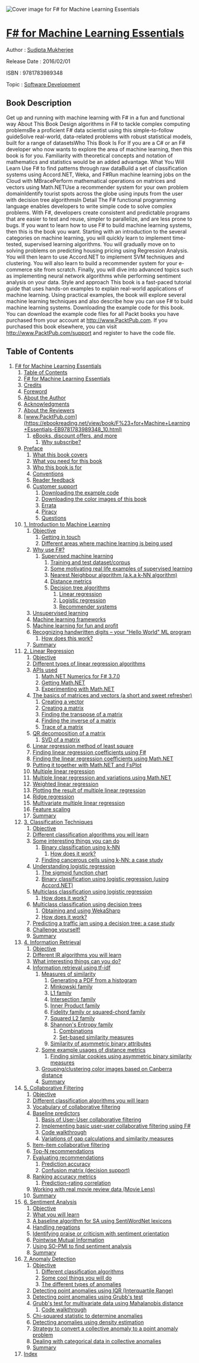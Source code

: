 ![Cover image for F# for Machine Learning Essentials](https://imgdetail.ebookreading.net/cover/cover/software_development/EB9781783989348.jpg)

[F# for Machine Learning Essentials](https://ebookreading.net/view/book/F%23+for+Machine+Learning+Essentials-EB9781783989348_1.html "F# for Machine Learning Essentials")
====================================================================================================================

Author : [Sudipta Mukherjee](https://ebookreading.net/search/author/Sudipta+Mukherjee)

Release Date : 2016/02/01

ISBN : 9781783989348

Topic : [Software Development](https://ebookreading.net/search/category/software-development)

Book Description
-----------------

Get up and running with machine learning with F# in a fun and functional way
About This Book
Design algorithms in F# to tackle complex computing problemsBe a proficient F# data scientist using this simple-to-follow guideSolve real-world, data-related problems with robust statistical models, built for a range of datasetsWho This Book Is For
If you are a C# or an F# developer who now wants to explore the area of machine learning, then this book is for you. Familiarity with theoretical concepts and notation of mathematics and statistics would be an added advantage.
What You Will Learn
Use F# to find patterns through raw dataBuild a set of classification systems using Accord.NET, Weka, and F#Run machine learning jobs on the Cloud with MBracePerform mathematical operations on matrices and vectors using Math.NETUse a recommender system for your own problem domainIdentify tourist spots across the globe using inputs from the user with decision tree algorithmsIn Detail
The F# functional programming language enables developers to write simple code to solve complex problems. With F#, developers create consistent and predictable programs that are easier to test and reuse, simpler to parallelize, and are less prone to bugs.
If you want to learn how to use F# to build machine learning systems, then this is the book you want.
Starting with an introduction to the several categories on machine learning, you will quickly learn to implement time-tested, supervised learning algorithms. You will gradually move on to solving problems on predicting housing pricing using Regression Analysis. You will then learn to use Accord.NET to implement SVM techniques and clustering. You will also learn to build a recommender system for your e-commerce site from scratch. Finally, you will dive into advanced topics such as implementing neural network algorithms while performing sentiment analysis on your data.
Style and approach
This book is a fast-paced tutorial guide that uses hands-on examples to explain real-world applications of machine learning. Using practical examples, the book will explore several machine learning techniques and also describe how you can use F# to build machine learning systems.
Downloading the example code for this book. You can download the example code files for all Packt books you have purchased from your account at http://www.PacktPub.com. If you purchased this book elsewhere, you can visit http://www.PacktPub.com/support and register to have the code file.
              
Table of Contents
-----------------

1. [F# for Machine Learning Essentials](https://ebookreading.net/view/book/F%23+for+Machine+Learning+Essentials-EB9781783989348_3.html)
    1. [Table of Contents](https://ebookreading.net/view/book/F%23+for+Machine+Learning+Essentials-EB9781783989348_2.html)
    1. [F# for Machine Learning Essentials](https://ebookreading.net/view/book/F%23+for+Machine+Learning+Essentials-EB9781783989348_4.html)
    1. [Credits](https://ebookreading.net/view/book/F%23+for+Machine+Learning+Essentials-EB9781783989348_5.html)
    1. [Foreword](https://ebookreading.net/view/book/F%23+for+Machine+Learning+Essentials-EB9781783989348_6.html)
    1. [About the Author](https://ebookreading.net/view/book/F%23+for+Machine+Learning+Essentials-EB9781783989348_7.html)
    1. [Acknowledgments](https://ebookreading.net/view/book/F%23+for+Machine+Learning+Essentials-EB9781783989348_8.html)
    1. [About the Reviewers](https://ebookreading.net/view/book/F%23+for+Machine+Learning+Essentials-EB9781783989348_9.html)
    1. [www.PacktPub.com](https://ebookreading.net/view/book/F%23+for+Machine+Learning+Essentials-EB9781783989348_10.html)
        1. [eBooks, discount offers, and more](https://ebookreading.net/view/book/F%23+for+Machine+Learning+Essentials-EB9781783989348_10.html#ch00lvl1sec01)
            1. [Why subscribe?](https://ebookreading.net/view/book/F%23+for+Machine+Learning+Essentials-EB9781783989348_10.html#ch00lvl2sec01)
    1. [Preface](https://ebookreading.net/view/book/F%23+for+Machine+Learning+Essentials-EB9781783989348_11.html)
        1. [What this book covers](https://ebookreading.net/view/book/F%23+for+Machine+Learning+Essentials-EB9781783989348_11.html#ch00lvl1sec02)
        1. [What you need for this book](https://ebookreading.net/view/book/F%23+for+Machine+Learning+Essentials-EB9781783989348_12.html)
        1. [Who this book is for](https://ebookreading.net/view/book/F%23+for+Machine+Learning+Essentials-EB9781783989348_13.html)
        1. [Conventions](https://ebookreading.net/view/book/F%23+for+Machine+Learning+Essentials-EB9781783989348_14.html)
        1. [Reader feedback](https://ebookreading.net/view/book/F%23+for+Machine+Learning+Essentials-EB9781783989348_15.html)
        1. [Customer support](https://ebookreading.net/view/book/F%23+for+Machine+Learning+Essentials-EB9781783989348_16.html)
            1. [Downloading the example code](https://ebookreading.net/view/book/F%23+for+Machine+Learning+Essentials-EB9781783989348_16.html#ch00lvl2sec02)
            1. [Downloading the color images of this book](https://ebookreading.net/view/book/F%23+for+Machine+Learning+Essentials-EB9781783989348_16.html#ch00lvl2sec03)
            1. [Errata](https://ebookreading.net/view/book/F%23+for+Machine+Learning+Essentials-EB9781783989348_16.html#ch00lvl2sec04)
            1. [Piracy](https://ebookreading.net/view/book/F%23+for+Machine+Learning+Essentials-EB9781783989348_16.html#ch00lvl2sec05)
            1. [Questions](https://ebookreading.net/view/book/F%23+for+Machine+Learning+Essentials-EB9781783989348_16.html#ch00lvl2sec06)
    1. [1. Introduction to Machine Learning](https://ebookreading.net/view/book/F%23+for+Machine+Learning+Essentials-EB9781783989348_17.html)
        1. [Objective](https://ebookreading.net/view/book/F%23+for+Machine+Learning+Essentials-EB9781783989348_17.html#ch01lvl1sec08)
            1. [Getting in touch](https://ebookreading.net/view/book/F%23+for+Machine+Learning+Essentials-EB9781783989348_17.html#ch01lvl2sec07)
            1. [Different areas where machine learning is being used](https://ebookreading.net/view/book/F%23+for+Machine+Learning+Essentials-EB9781783989348_17.html#ch01lvl2sec08)
        1. [Why use F#?](https://ebookreading.net/view/book/F%23+for+Machine+Learning+Essentials-EB9781783989348_18.html)
            1. [Supervised machine learning](https://ebookreading.net/view/book/F%23+for+Machine+Learning+Essentials-EB9781783989348_18.html#ch01lvl2sec09)
                1. [Training and test dataset/corpus](https://ebookreading.net/view/book/F%23+for+Machine+Learning+Essentials-EB9781783989348_18.html#ch01lvl3sec01)
                1. [Some motivating real life examples of supervised learning](https://ebookreading.net/view/book/F%23+for+Machine+Learning+Essentials-EB9781783989348_18.html#ch01lvl3sec02)
                1. [Nearest Neighbour algorithm (a.k.a k-NN algorithm)](https://ebookreading.net/view/book/F%23+for+Machine+Learning+Essentials-EB9781783989348_18.html#ch01lvl3sec03)
                1. [Distance metrics](https://ebookreading.net/view/book/F%23+for+Machine+Learning+Essentials-EB9781783989348_18.html#ch01lvl3sec04)
                1. [Decision tree algorithms](https://ebookreading.net/view/book/F%23+for+Machine+Learning+Essentials-EB9781783989348_18.html#ch01lvl3sec05)
                    1. [Linear regression](https://ebookreading.net/view/book/F%23+for+Machine+Learning+Essentials-EB9781783989348_18.html#ch01lvl4sec01)
                    1. [Logistic regression](https://ebookreading.net/view/book/F%23+for+Machine+Learning+Essentials-EB9781783989348_18.html#ch01lvl4sec02)
                    1. [Recommender systems](https://ebookreading.net/view/book/F%23+for+Machine+Learning+Essentials-EB9781783989348_18.html#ch01lvl4sec03)
        1. [Unsupervised learning](https://ebookreading.net/view/book/F%23+for+Machine+Learning+Essentials-EB9781783989348_19.html)
        1. [Machine learning frameworks](https://ebookreading.net/view/book/F%23+for+Machine+Learning+Essentials-EB9781783989348_20.html)
        1. [Machine learning for fun and profit](https://ebookreading.net/view/book/F%23+for+Machine+Learning+Essentials-EB9781783989348_21.html)
        1. [Recognizing handwritten digits – your &quot;Hello World&quot; ML program](https://ebookreading.net/view/book/F%23+for+Machine+Learning+Essentials-EB9781783989348_22.html)
            1. [How does this work?](https://ebookreading.net/view/book/F%23+for+Machine+Learning+Essentials-EB9781783989348_22.html#ch01lvl2sec10)
        1. [Summary](https://ebookreading.net/view/book/F%23+for+Machine+Learning+Essentials-EB9781783989348_23.html)
    1. [2. Linear Regression](https://ebookreading.net/view/book/F%23+for+Machine+Learning+Essentials-EB9781783989348_24.html)
        1. [Objective](https://ebookreading.net/view/book/F%23+for+Machine+Learning+Essentials-EB9781783989348_24.html#ch02lvl1sec15)
        1. [Different types of linear regression algorithms](https://ebookreading.net/view/book/F%23+for+Machine+Learning+Essentials-EB9781783989348_25.html)
        1. [APIs used](https://ebookreading.net/view/book/F%23+for+Machine+Learning+Essentials-EB9781783989348_26.html)
            1. [Math.NET Numerics for F# 3.7.0](https://ebookreading.net/view/book/F%23+for+Machine+Learning+Essentials-EB9781783989348_26.html#ch02lvl2sec11)
            1. [Getting Math.NET](https://ebookreading.net/view/book/F%23+for+Machine+Learning+Essentials-EB9781783989348_26.html#ch02lvl2sec12)
            1. [Experimenting with Math.NET](https://ebookreading.net/view/book/F%23+for+Machine+Learning+Essentials-EB9781783989348_26.html#ch02lvl2sec13)
        1. [The basics of matrices and vectors (a short and sweet refresher)](https://ebookreading.net/view/book/F%23+for+Machine+Learning+Essentials-EB9781783989348_27.html)
            1. [Creating a vector](https://ebookreading.net/view/book/F%23+for+Machine+Learning+Essentials-EB9781783989348_27.html#ch02lvl2sec14)
            1. [Creating a matrix](https://ebookreading.net/view/book/F%23+for+Machine+Learning+Essentials-EB9781783989348_27.html#ch02lvl2sec15)
            1. [Finding the transpose of a matrix](https://ebookreading.net/view/book/F%23+for+Machine+Learning+Essentials-EB9781783989348_27.html#ch02lvl2sec16)
            1. [Finding the inverse of a matrix](https://ebookreading.net/view/book/F%23+for+Machine+Learning+Essentials-EB9781783989348_27.html#ch02lvl2sec17)
            1. [Trace of a matrix](https://ebookreading.net/view/book/F%23+for+Machine+Learning+Essentials-EB9781783989348_27.html#ch02lvl2sec18)
        1. [QR decomposition of a matrix](https://ebookreading.net/view/book/F%23+for+Machine+Learning+Essentials-EB9781783989348_28.html)
            1. [SVD of a matrix](https://ebookreading.net/view/book/F%23+for+Machine+Learning+Essentials-EB9781783989348_28.html#ch02lvl2sec19)
        1. [Linear regression method of least square](https://ebookreading.net/view/book/F%23+for+Machine+Learning+Essentials-EB9781783989348_29.html)
        1. [Finding linear regression coefficients using F#](https://ebookreading.net/view/book/F%23+for+Machine+Learning+Essentials-EB9781783989348_30.html)
        1. [Finding the linear regression coefficients using Math.NET](https://ebookreading.net/view/book/F%23+for+Machine+Learning+Essentials-EB9781783989348_31.html)
        1. [Putting it together with Math.NET and FsPlot](https://ebookreading.net/view/book/F%23+for+Machine+Learning+Essentials-EB9781783989348_32.html)
        1. [Multiple linear regression](https://ebookreading.net/view/book/F%23+for+Machine+Learning+Essentials-EB9781783989348_33.html)
        1. [Multiple linear regression and variations using Math.NET](https://ebookreading.net/view/book/F%23+for+Machine+Learning+Essentials-EB9781783989348_34.html)
        1. [Weighted linear regression](https://ebookreading.net/view/book/F%23+for+Machine+Learning+Essentials-EB9781783989348_35.html)
        1. [Plotting the result of multiple linear regression](https://ebookreading.net/view/book/F%23+for+Machine+Learning+Essentials-EB9781783989348_36.html)
        1. [Ridge regression](https://ebookreading.net/view/book/F%23+for+Machine+Learning+Essentials-EB9781783989348_37.html)
        1. [Multivariate multiple linear regression](https://ebookreading.net/view/book/F%23+for+Machine+Learning+Essentials-EB9781783989348_38.html)
        1. [Feature scaling](https://ebookreading.net/view/book/F%23+for+Machine+Learning+Essentials-EB9781783989348_39.html)
        1. [Summary](https://ebookreading.net/view/book/F%23+for+Machine+Learning+Essentials-EB9781783989348_40.html)
    1. [3. Classification Techniques](https://ebookreading.net/view/book/F%23+for+Machine+Learning+Essentials-EB9781783989348_41.html)
        1. [Objective](https://ebookreading.net/view/book/F%23+for+Machine+Learning+Essentials-EB9781783989348_41.html#ch03lvl1sec32)
        1. [Different classification algorithms you will learn](https://ebookreading.net/view/book/F%23+for+Machine+Learning+Essentials-EB9781783989348_42.html)
        1. [Some interesting things you can do](https://ebookreading.net/view/book/F%23+for+Machine+Learning+Essentials-EB9781783989348_43.html)
            1. [Binary classification using k-NN](https://ebookreading.net/view/book/F%23+for+Machine+Learning+Essentials-EB9781783989348_43.html#ch03lvl2sec20)
                1. [How does it work?](https://ebookreading.net/view/book/F%23+for+Machine+Learning+Essentials-EB9781783989348_43.html#ch03lvl3sec06)
            1. [Finding cancerous cells using k-NN: a case study](https://ebookreading.net/view/book/F%23+for+Machine+Learning+Essentials-EB9781783989348_43.html#ch03lvl2sec21)
        1. [Understanding logistic regression](https://ebookreading.net/view/book/F%23+for+Machine+Learning+Essentials-EB9781783989348_44.html)
            1. [The sigmoid function chart](https://ebookreading.net/view/book/F%23+for+Machine+Learning+Essentials-EB9781783989348_44.html#ch03lvl2sec22)
            1. [Binary classification using logistic regression (using Accord.NET)](https://ebookreading.net/view/book/F%23+for+Machine+Learning+Essentials-EB9781783989348_44.html#ch03lvl2sec23)
        1. [Multiclass classification using logistic regression](https://ebookreading.net/view/book/F%23+for+Machine+Learning+Essentials-EB9781783989348_45.html)
            1. [How does it work?](https://ebookreading.net/view/book/F%23+for+Machine+Learning+Essentials-EB9781783989348_45.html#ch03lvl2sec24)
        1. [Multiclass classification using decision trees](https://ebookreading.net/view/book/F%23+for+Machine+Learning+Essentials-EB9781783989348_46.html)
            1. [Obtaining and using WekaSharp](https://ebookreading.net/view/book/F%23+for+Machine+Learning+Essentials-EB9781783989348_46.html#ch03lvl2sec25)
            1. [How does it work?](https://ebookreading.net/view/book/F%23+for+Machine+Learning+Essentials-EB9781783989348_46.html#ch03lvl2sec26)
        1. [Predicting a traffic jam using a decision tree: a case study](https://ebookreading.net/view/book/F%23+for+Machine+Learning+Essentials-EB9781783989348_47.html)
        1. [Challenge yourself!](https://ebookreading.net/view/book/F%23+for+Machine+Learning+Essentials-EB9781783989348_48.html)
        1. [Summary](https://ebookreading.net/view/book/F%23+for+Machine+Learning+Essentials-EB9781783989348_49.html)
    1. [4. Information Retrieval](https://ebookreading.net/view/book/F%23+for+Machine+Learning+Essentials-EB9781783989348_50.html)
        1. [Objective](https://ebookreading.net/view/book/F%23+for+Machine+Learning+Essentials-EB9781783989348_50.html#ch04lvl1sec41)
        1. [Different IR algorithms you will learn](https://ebookreading.net/view/book/F%23+for+Machine+Learning+Essentials-EB9781783989348_51.html)
        1. [What interesting things can you do?](https://ebookreading.net/view/book/F%23+for+Machine+Learning+Essentials-EB9781783989348_52.html)
        1. [Information retrieval using tf-idf](https://ebookreading.net/view/book/F%23+for+Machine+Learning+Essentials-EB9781783989348_53.html)
            1. [Measures of similarity](https://ebookreading.net/view/book/F%23+for+Machine+Learning+Essentials-EB9781783989348_53.html#ch04lvl2sec27)
                1. [Generating a PDF from a histogram](https://ebookreading.net/view/book/F%23+for+Machine+Learning+Essentials-EB9781783989348_53.html#ch04lvl3sec07)
                1. [Minkowski family](https://ebookreading.net/view/book/F%23+for+Machine+Learning+Essentials-EB9781783989348_53.html#ch04lvl3sec08)
                1. [L1 family](https://ebookreading.net/view/book/F%23+for+Machine+Learning+Essentials-EB9781783989348_53.html#ch04lvl3sec09)
                1. [Intersection family](https://ebookreading.net/view/book/F%23+for+Machine+Learning+Essentials-EB9781783989348_53.html#ch04lvl3sec10)
                1. [Inner Product family](https://ebookreading.net/view/book/F%23+for+Machine+Learning+Essentials-EB9781783989348_53.html#ch04lvl3sec11)
                1. [Fidelity family or squared-chord family](https://ebookreading.net/view/book/F%23+for+Machine+Learning+Essentials-EB9781783989348_53.html#ch04lvl3sec12)
                1. [Squared L2 family](https://ebookreading.net/view/book/F%23+for+Machine+Learning+Essentials-EB9781783989348_53.html#ch04lvl3sec13)
                1. [Shannon&#39;s Entropy family](https://ebookreading.net/view/book/F%23+for+Machine+Learning+Essentials-EB9781783989348_53.html#ch04lvl3sec14)
                    1. [Combinations](https://ebookreading.net/view/book/F%23+for+Machine+Learning+Essentials-EB9781783989348_53.html#ch04lvl4sec04)
                    1. [Set-based similarity measures](https://ebookreading.net/view/book/F%23+for+Machine+Learning+Essentials-EB9781783989348_53.html#ch04lvl4sec05)
                1. [Similarity of asymmetric binary attributes](https://ebookreading.net/view/book/F%23+for+Machine+Learning+Essentials-EB9781783989348_53.html#ch04lvl3sec15)
            1. [Some example usages of distance metrics](https://ebookreading.net/view/book/F%23+for+Machine+Learning+Essentials-EB9781783989348_53.html#ch04lvl2sec28)
                1. [Finding similar cookies using asymmetric binary similarity measures](https://ebookreading.net/view/book/F%23+for+Machine+Learning+Essentials-EB9781783989348_53.html#ch04lvl3sec16)
            1. [Grouping/clustering color images based on Canberra distance](https://ebookreading.net/view/book/F%23+for+Machine+Learning+Essentials-EB9781783989348_53.html#ch04lvl2sec29)
            1. [Summary](https://ebookreading.net/view/book/F%23+for+Machine+Learning+Essentials-EB9781783989348_53.html#ch04lvl2sec30)
    1. [5. Collaborative Filtering](https://ebookreading.net/view/book/F%23+for+Machine+Learning+Essentials-EB9781783989348_54.html)
        1. [Objective](https://ebookreading.net/view/book/F%23+for+Machine+Learning+Essentials-EB9781783989348_54.html#ch05lvl1sec45)
        1. [Different classification algorithms you will learn](https://ebookreading.net/view/book/F%23+for+Machine+Learning+Essentials-EB9781783989348_55.html)
        1. [Vocabulary of collaborative filtering](https://ebookreading.net/view/book/F%23+for+Machine+Learning+Essentials-EB9781783989348_56.html)
        1. [Baseline predictors](https://ebookreading.net/view/book/F%23+for+Machine+Learning+Essentials-EB9781783989348_57.html)
            1. [Basis of User-User collaborative filtering](https://ebookreading.net/view/book/F%23+for+Machine+Learning+Essentials-EB9781783989348_57.html#ch05lvl2sec31)
            1. [Implementing basic user-user collaborative filtering using F#](https://ebookreading.net/view/book/F%23+for+Machine+Learning+Essentials-EB9781783989348_57.html#ch05lvl2sec32)
            1. [Code walkthrough](https://ebookreading.net/view/book/F%23+for+Machine+Learning+Essentials-EB9781783989348_57.html#ch05lvl2sec33)
            1. [Variations of gap calculations and similarity measures](https://ebookreading.net/view/book/F%23+for+Machine+Learning+Essentials-EB9781783989348_57.html#ch05lvl2sec34)
        1. [Item-item collaborative filtering](https://ebookreading.net/view/book/F%23+for+Machine+Learning+Essentials-EB9781783989348_58.html)
        1. [Top-N recommendations](https://ebookreading.net/view/book/F%23+for+Machine+Learning+Essentials-EB9781783989348_59.html)
        1. [Evaluating recommendations](https://ebookreading.net/view/book/F%23+for+Machine+Learning+Essentials-EB9781783989348_60.html)
            1. [Prediction accuracy](https://ebookreading.net/view/book/F%23+for+Machine+Learning+Essentials-EB9781783989348_60.html#ch05lvl2sec35)
            1. [Confusion matrix (decision support)](https://ebookreading.net/view/book/F%23+for+Machine+Learning+Essentials-EB9781783989348_60.html#ch05lvl2sec36)
        1. [Ranking accuracy metrics](https://ebookreading.net/view/book/F%23+for+Machine+Learning+Essentials-EB9781783989348_61.html)
            1. [Prediction-rating correlation](https://ebookreading.net/view/book/F%23+for+Machine+Learning+Essentials-EB9781783989348_61.html#ch05lvl2sec37)
        1. [Working with real movie review data (Movie Lens)](https://ebookreading.net/view/book/F%23+for+Machine+Learning+Essentials-EB9781783989348_62.html)
        1. [Summary](https://ebookreading.net/view/book/F%23+for+Machine+Learning+Essentials-EB9781783989348_63.html)
    1. [6. Sentiment Analysis](https://ebookreading.net/view/book/F%23+for+Machine+Learning+Essentials-EB9781783989348_64.html)
        1. [Objective](https://ebookreading.net/view/book/F%23+for+Machine+Learning+Essentials-EB9781783989348_64.html#ch06lvl1sec55)
        1. [What you will learn](https://ebookreading.net/view/book/F%23+for+Machine+Learning+Essentials-EB9781783989348_65.html)
        1. [A baseline algorithm for SA using SentiWordNet lexicons](https://ebookreading.net/view/book/F%23+for+Machine+Learning+Essentials-EB9781783989348_66.html)
        1. [Handling negations](https://ebookreading.net/view/book/F%23+for+Machine+Learning+Essentials-EB9781783989348_67.html)
        1. [Identifying praise or criticism with sentiment orientation](https://ebookreading.net/view/book/F%23+for+Machine+Learning+Essentials-EB9781783989348_68.html)
        1. [Pointwise Mutual Information](https://ebookreading.net/view/book/F%23+for+Machine+Learning+Essentials-EB9781783989348_69.html)
        1. [Using SO-PMI to find sentiment analysis](https://ebookreading.net/view/book/F%23+for+Machine+Learning+Essentials-EB9781783989348_70.html)
        1. [Summary](https://ebookreading.net/view/book/F%23+for+Machine+Learning+Essentials-EB9781783989348_71.html)
    1. [7. Anomaly Detection](https://ebookreading.net/view/book/F%23+for+Machine+Learning+Essentials-EB9781783989348_72.html)
        1. [Objective](https://ebookreading.net/view/book/F%23+for+Machine+Learning+Essentials-EB9781783989348_72.html#ch07lvl1sec63)
            1. [Different classification algorithms](https://ebookreading.net/view/book/F%23+for+Machine+Learning+Essentials-EB9781783989348_72.html#ch07lvl2sec38)
            1. [Some cool things you will do](https://ebookreading.net/view/book/F%23+for+Machine+Learning+Essentials-EB9781783989348_72.html#ch07lvl2sec39)
            1. [The different types of anomalies](https://ebookreading.net/view/book/F%23+for+Machine+Learning+Essentials-EB9781783989348_72.html#ch07lvl2sec40)
        1. [Detecting point anomalies using IQR (Interquartile Range)](https://ebookreading.net/view/book/F%23+for+Machine+Learning+Essentials-EB9781783989348_73.html)
        1. [Detecting point anomalies using Grubb&#39;s test](https://ebookreading.net/view/book/F%23+for+Machine+Learning+Essentials-EB9781783989348_74.html)
        1. [Grubb&#39;s test for multivariate data using Mahalanobis distance](https://ebookreading.net/view/book/F%23+for+Machine+Learning+Essentials-EB9781783989348_75.html)
            1. [Code walkthrough](https://ebookreading.net/view/book/F%23+for+Machine+Learning+Essentials-EB9781783989348_75.html#ch07lvl3sec17)
        1. [Chi-squared statistic to determine anomalies](https://ebookreading.net/view/book/F%23+for+Machine+Learning+Essentials-EB9781783989348_76.html)
        1. [Detecting anomalies using density estimation](https://ebookreading.net/view/book/F%23+for+Machine+Learning+Essentials-EB9781783989348_77.html)
        1. [Strategy to convert a collective anomaly to a point anomaly problem](https://ebookreading.net/view/book/F%23+for+Machine+Learning+Essentials-EB9781783989348_78.html)
        1. [Dealing with categorical data in collective anomalies](https://ebookreading.net/view/book/F%23+for+Machine+Learning+Essentials-EB9781783989348_79.html)
        1. [Summary](https://ebookreading.net/view/book/F%23+for+Machine+Learning+Essentials-EB9781783989348_80.html)
    1. [Index](https://ebookreading.net/view/book/F%23+for+Machine+Learning+Essentials-EB9781783989348_81.html)
